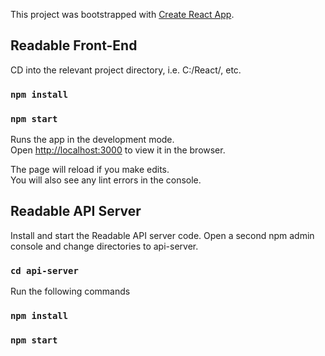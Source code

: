 This project was bootstrapped with [Create React App](https://github.com/facebookincubator/create-react-app).

## Readable Front-End

CD into the relevant project directory, i.e. C:/React/, etc.  

### `npm install`
### `npm start`

Runs the app in the development mode.<br>
Open [http://localhost:3000](http://localhost:3000) to view it in the browser.

The page will reload if you make edits.<br>
You will also see any lint errors in the console.

## Readable API Server

Install and start the Readable API server code.
Open a second npm admin console and change directories to api-server.
### `cd api-server`

Run the following commands

###  `npm install`
### `npm start`

